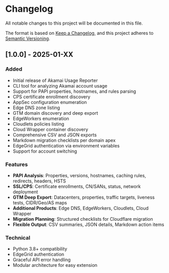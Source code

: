 # Changelog

All notable changes to this project will be documented in this file.

The format is based on [Keep a Changelog](https://keepachangelog.com/en/1.0.0/),
and this project adheres to [Semantic Versioning](https://semver.org/spec/v2.0.0.html).

## [1.0.0] - 2025-01-XX

### Added
- Initial release of Akamai Usage Reporter
- CLI tool for analyzing Akamai account usage
- Support for PAPI properties, hostnames, and rules parsing
- CPS certificate enrollment discovery
- AppSec configuration enumeration
- Edge DNS zone listing
- GTM domain discovery and deep export
- EdgeWorkers enumeration
- Cloudlets policies listing
- Cloud Wrapper container discovery
- Comprehensive CSV and JSON exports
- Markdown migration checklists per domain apex
- EdgeGrid authentication via environment variables
- Support for account switching

### Features
- **PAPI Analysis**: Properties, versions, hostnames, caching rules, redirects, headers, HSTS
- **SSL/CPS**: Certificate enrollments, CN/SANs, status, network deployment
- **GTM Deep Export**: Datacenters, properties, traffic targets, liveness tests, CIDR/Geo/AS maps
- **Additional Products**: Edge DNS, EdgeWorkers, Cloudlets, Cloud Wrapper
- **Migration Planning**: Structured checklists for Cloudflare migration
- **Flexible Output**: CSV summaries, JSON details, Markdown action items

### Technical
- Python 3.8+ compatibility
- EdgeGrid authentication
- Graceful API error handling
- Modular architecture for easy extension


